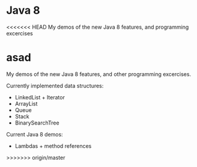 Java 8
=====

<<<<<<< HEAD
My demos of the new Java 8 features, and programming excercises

asad
=======
My demos of the new Java 8 features, and other programming excercises.

Currently implemented data structures:

<ul>
<li>LinkedList + Iterator</li>
<li>ArrayList</li>
<li>Queue</li>
<li>Stack</li>
<li>BinarySearchTree</li>
</ul>

Current Java 8 demos:

<ul>
<li>Lambdas + method references</li>
</ul>
>>>>>>> origin/master
